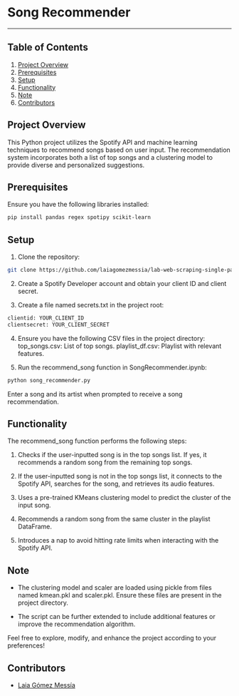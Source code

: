 # Song Recommender
***

## Table of Contents
1. [Project Overview](#project-overview)
2. [Prerequisites](#prerequisites)
3. [Setup](#setup)
4. [Functionality](#functionality)
5. [Note](#note)
10. [Contributors](#contributors)


## Project Overview
This Python project utilizes the Spotify API and machine learning techniques to recommend songs based on user input. The recommendation system incorporates both a list of top songs and a clustering model to provide diverse and personalized suggestions.

## Prerequisites
Ensure you have the following libraries installed:

```bash
pip install pandas regex spotipy scikit-learn
```

## Setup
1. Clone the repository:
```bash
git clone https://github.com/laiagomezmessia/lab-web-scraping-single-page.git
```

2. Create a Spotify Developer account and obtain your client ID and client secret.
   
3. Create a file named secrets.txt in the project root:
```bash
clientid: YOUR_CLIENT_ID
clientsecret: YOUR_CLIENT_SECRET
```

4. Ensure you have the following CSV files in the project directory:
top_songs.csv: List of top songs.
playlist_df.csv: Playlist with relevant features.

5. Run the recommend_song function in SongRecommender.ipynb:
```bash
python song_recommender.py
```
Enter a song and its artist when prompted to receive a song recommendation.


## Functionality
The recommend_song function performs the following steps:

1. Checks if the user-inputted song is in the top songs list. If yes, it recommends a random song from the remaining top songs.

2. If the user-inputted song is not in the top songs list, it connects to the Spotify API, searches for the song, and retrieves its audio features.

3. Uses a pre-trained KMeans clustering model to predict the cluster of the input song.

4. Recommends a random song from the same cluster in the playlist DataFrame.

5. Introduces a nap to avoid hitting rate limits when interacting with the Spotify API.


## Note
- The clustering model and scaler are loaded using pickle from files named kmean.pkl and scaler.pkl. Ensure these files are present in the project directory.

- The script can be further extended to include additional features or improve the recommendation algorithm.

Feel free to explore, modify, and enhance the project according to your preferences!


## Contributors
- [Laia Gómez Messía](https://github.com/laiagomezmessia)
